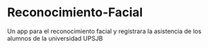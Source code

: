 # Reconocimiento-Facial
Un app para el reconocimiento facial y registrara la asistencia de los alumnos de la universidad UPSJB 
